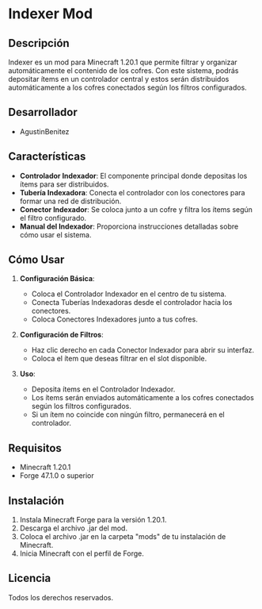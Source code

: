 # Indexer Mod

## Descripción
Indexer es un mod para Minecraft 1.20.1 que permite filtrar y organizar automáticamente el contenido de los cofres. Con este sistema, podrás depositar ítems en un controlador central y estos serán distribuidos automáticamente a los cofres conectados según los filtros configurados.

## Desarrollador
- AgustinBenitez

## Características
- **Controlador Indexador**: El componente principal donde depositas los ítems para ser distribuidos.
- **Tubería Indexadora**: Conecta el controlador con los conectores para formar una red de distribución.
- **Conector Indexador**: Se coloca junto a un cofre y filtra los ítems según el filtro configurado.
- **Manual del Indexador**: Proporciona instrucciones detalladas sobre cómo usar el sistema.

## Cómo Usar

1. **Configuración Básica**:
   - Coloca el Controlador Indexador en el centro de tu sistema.
   - Conecta Tuberías Indexadoras desde el controlador hacia los conectores.
   - Coloca Conectores Indexadores junto a tus cofres.

2. **Configuración de Filtros**:
   - Haz clic derecho en cada Conector Indexador para abrir su interfaz.
   - Coloca el ítem que deseas filtrar en el slot disponible.

3. **Uso**:
   - Deposita ítems en el Controlador Indexador.
   - Los ítems serán enviados automáticamente a los cofres conectados según los filtros configurados.
   - Si un ítem no coincide con ningún filtro, permanecerá en el controlador.

## Requisitos
- Minecraft 1.20.1
- Forge 47.1.0 o superior

## Instalación
1. Instala Minecraft Forge para la versión 1.20.1.
2. Descarga el archivo .jar del mod.
3. Coloca el archivo .jar en la carpeta "mods" de tu instalación de Minecraft.
4. Inicia Minecraft con el perfil de Forge.

## Licencia
Todos los derechos reservados.